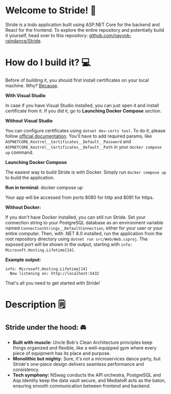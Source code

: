# Welcome to Stride! 🥾

Stride is a todo application built using ASP.NET Core for the backend and React for the frontend. To explore the entire repository and potentially build it yourself, head over to this repository: [github.com/nayvok-raindance/Stride](https://github.com/nayvok-raindance/Stride).

# How do I build it? 💻

Before of building it, you should first install certificates on your local machine. Why? [Because](https://github.com/microsoft/dotnet-framework-docker/issues/799).

**With Visual Studio**

In case if you have Visual Studio installed, you can just open it and install certificate from it. If you did it, go to **Launching Docker Compose** section.

**Without Visual Studio**

You can configure certificates using `dotnet dev-certs tool`. To do it, please follow [official documentation](https://learn.microsoft.com/ru-ru/aspnet/core/security/docker-https?view=aspnetcore-8.0). You'll have to add required params, like `ASPNETCORE_Kestrel__Certificates__Default__Password` and `ASPNETCORE_Kestrel__Certificates__Default__Path` in your `docker compose up` command.

**Launching Docker Compose**

The easiest way to build Stride is with Docker. Simply run `docker compose up` to build the application. 

**Run in terminal:**
    docker compose up

Your app will be accessed from ports 8080 for http and 8081 for https.

**Without Docker:**

If you don't have Docker installed, you can still run Stride. Set your connection string to your PostgreSQL database as an environment variable named `ConnectionStrings__DefaultConnection`, either for your user or your entire computer. Then, with .NET 8.0 installed, run the application from the root repository directory using `dotnet run src/Web/Web.csproj`. The exposed port will be shown in the output, starting with `info: Microsoft.Hosting.Lifetime[14]`.

**Example output:**

    info: Microsoft.Hosting.Lifetime[14]
      Now listening on: http://localhost:5432

That's all you need to get started with Stride!

# Description 🗒️

## Stride under the hood: 🚘

- **Built with muscle:** Uncle Bob's Clean Architecture principles keep things organized and flexible, like a well-equipped gym where every piece of equipment has its place and purpose.
- **Monolithic but mighty:** Sure, it's not a microservices dance party, but Stride's one-piece design delivers seamless performance and consistency.
- **Tech symphony:** NSwag conducts the API orchestra, PostgreSQL and Asp.Identity keep the data vault secure, and MediatoR acts as the baton, ensuring smooth communication between frontend and backend.
